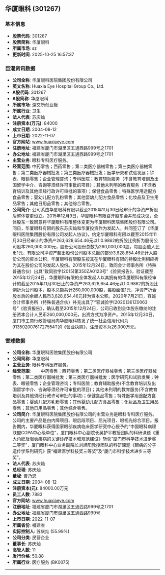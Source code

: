 ## 华厦眼科 (301267)

### 基本信息

- **股票代码**: 301267
- **股票简称**: 华厦眼科
- **所属市场**: sz
- **更新时间**: 2025-10-25 16:57:37

### 巨潮资讯数据

- **公司全称**: 华厦眼科医院集团股份有限公司
- **英文名称**: Huaxia Eye Hospital Group Co., Ltd.
- **A股代码**: 301267
- **A股简称**: 华厦眼科
- **所属市场**: 深交所创业板
- **所属行业**: 卫生
- **法人代表**: 苏庆灿
- **注册资本(万元)**: 84000
- **成立日期**: 2004-08-12
- **上市日期**: 2022-11-07
- **官方网站**: www.huaxiaeye.com
- **注册地址**: 福建省厦门市湖里区五通西路999号之1701
- **办公地址**: 福建省厦门市湖里区五通西路999号之1701
- **主营业务**: 眼科专科医疗服务。
- **经营范围**: 中药零售；西药零售；第二类医疗器械零售；第三类医疗器械零售；第二类医疗器械批发；第三类医疗器械批发；医学研究和试验发展；钟表、眼镜零售；企业管理咨询；专科医院；教育辅助服务（不含教育培训及出国留学中介、咨询等须经许可审批的项目）；其他未列明的教育服务（不含教育培训及其他须经行政许可审批的事项）；保健食品零售；特殊医学用途配方食品零售；婴幼儿配方乳粉零售；其他婴幼儿配方食品零售；化妆品及卫生用品零售；其他日用品零售；其他综合零售。
- **公司简介**: 公司系由华厦眼科有限以截至2015年11月30日经审计的净资产折股后整体变更设立。2015年12月9日，华厦眼科有限召开股东会并形成决议，全体股东一致同意将华厦眼科有限整体变更为华厦眼科医院集团股份有限公司。同日，华厦眼科有限的股东苏庆灿和华厦投资作为发起人，共同签订了《华厦眼科医院集团股份有限公司发起人协议》，约定华厦眼科有限以截至2015年11月30日经审计的净资产263,628,654.46元以1:0.9862的折股比例折为股份公司股本260,000,000元，股份公司股份总数为260,000,000股，每股面值人民币1元，有限公司净资产超出股份公司股本总额的部分3,628,654.46元计入股份公司的资本公积，华厦眼科有限股东按其在华厦眼科有限的持股比例相应折为其在股份公司的发起人股份。2015年12月24日，致同会计师事务所（特殊普通合伙）出具“致同验字(2015)第350ZA0123号”《验资报告》，验证截至2015年12月24日，华厦眼科有限的全体发起人以其拥有的华厦眼科有限经审计的截至2015年11月30日止的净资产263,628,654.46元以1:0.9862的折股比例折为公司股本，股本总额共计260,000,000股，每股面值1元，净资产折合股本后的余额人民币3,628,654.46元转为资本公积。2020年7月21日，容诚会计师事务所（特殊普通合伙）补充出具了“容诚验字[2020]361Z0063号”《验资报告》，确认截至2015年12月24日，公司已收到全体股东缴纳的注册资本合计人民币260,000,000元，出资方式为净资产。2015年12月30日，厦门市工商行政管理局向华厦眼科核发了统一社会信用代码为91350200761727554T的《营业执照》，注册资本为26,000万元。

### 雪球数据

- **公司全称**: 华厦眼科医院集团股份有限公司
- **公司简称**: 华厦眼科
- **主营业务**: 眼科专科医疗服务。
- **经营范围**: 　　中药零售；西药零售；第二类医疗器械零售；第三类医疗器械零售；第二类医疗器械批发；第三类医疗器械批发；医学研究和试验发展；钟表、眼镜零售；企业管理咨询；专科医院；教育辅助服务(不含教育培训及出国留学中介、咨询等须经许可审批的项目)；其他未列明的教育服务(不含教育培训及其他须经行政许可审批的事项)；保健食品零售；特殊医学用途配方食品零售；婴幼儿配方乳粉零售；其他婴幼儿配方食品零售；化妆品及卫生用品零售；其他日用品零售；其他综合零售。
- **公司简介**: 华厦眼科医院集团股份有限公司的主营业务是眼科专科医疗服务。公司的主要产品是白内障项目、眼后段项目、屈光项目、眼视光综合项目。报告期内，华厦眼科获得国家眼部疾病临床医学研究中心授予的“中国眼科病理联盟COPA中心级单位”，厦门眼科中心副院长吴护平教授团队的科研课题《重大角膜及眼表疾病的关键诊疗技术和规范建设》斩获“厦门市科学技术进步奖二等奖”，厦门眼科中心业务副院长刘旭阳教授团队的科研课题《眼病的分子遗传学系列研究》获“福建医学科技奖三等奖”及“厦门市科学技术进步三等奖”。
- **法人代表**: 苏庆灿
- **总经理**: 苏庆灿
- **董秘**: 曹乃恩
- **成立日期**: 2004-08-12
- **注册资本(元)**: 84000.00万元
- **员工人数**: 7883
- **官方网站**: www.huaxiaeye.com
- **注册地址**: 福建省厦门市湖里区五通西路999号之1701
- **办公地址**: 福建省厦门市湖里区五通西路999号
- **上市日期**: 2022-11-07
- **所属省份**: 福建省
- **实际控制人**: 苏庆灿 (55.99%)
- **公司分类**: 民营企业
- **董事长**: 苏庆灿
- **高管人数**: 11
- **发行价格**: 50.88
- **所属行业**: 医疗服务 (BK0075)

---
